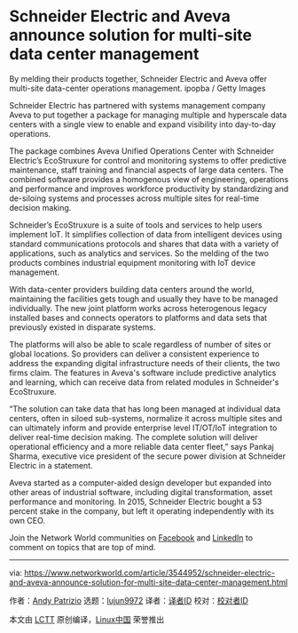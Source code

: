 [#]: collector: (lujun9972)
[#]: translator: ( )
[#]: reviewer: ( )
[#]: publisher: ( )
[#]: url: ( )
[#]: subject: (Schneider Electric and Aveva announce solution for multi-site data center management)
[#]: via: (https://www.networkworld.com/article/3544952/schneider-electric-and-aveva-announce-solution-for-multi-site-data-center-management.html)
[#]: author: (Andy Patrizio https://www.networkworld.com/author/Andy-Patrizio/)

Schneider Electric and Aveva announce solution for multi-site data center management
======
By melding their products together, Schneider Electric and Aveva offer multi-site data-center operations management.
ipopba / Getty Images

Schneider Electric has partnered with systems management company Aveva to put together a package for managing multiple and hyperscale data centers with a single view to enable and expand visibility into day-to-day operations.

The package combines Aveva Unified Operations Center with Schneider Electric’s EcoStruxure for control and monitoring systems to offer predictive maintenance, staff training and financial aspects of large data centers. The combined software provides a homogenous view of engineering, operations and performance and improves workforce productivity by standardizing and de-siloing systems and processes across multiple sites for real-time decision making.

Schneider’s EcoStruxure is a suite of tools and services to help users implement IoT. It simplifies collection of data from intelligent devices using standard communications protocols and shares that data with a variety of applications, such as analytics and services. So the melding of the two products combines industrial equipment monitoring with IoT device management.

With data-center providers building data centers around the world, maintaining the facilities gets tough and usually they have to be managed individually. The new joint platform works across heterogenous legacy installed bases and connects operators to platforms and data sets that previously existed in disparate systems.

The platforms will also be able to scale regardless of number of sites or global locations. So providers can deliver a consistent experience to address the expanding digital infrastructure needs of their clients, the two firms claim. The features in Aveva's software include predictive analytics and learning, which can receive data from related modules in Schneider's EcoStruxure.

“The solution can take data that has long been managed at individual data centers, often in siloed sub-systems, normalize it across multiple sites and can ultimately inform and provide enterprise level IT/OT/IoT integration to deliver real-time decision making. The complete solution will deliver operational efficiency and a more reliable data center fleet,” says Pankaj Sharma, executive vice president of the secure power division at Schneider Electric in a statement.   

Aveva started as a computer-aided design developer but expanded into other areas of industrial software, including digital transformation, asset performance and monitoring. In 2015, Schneider Electric bought a 53 percent stake in the company, but left it operating independently with its own CEO.

Join the Network World communities on [Facebook][1] and [LinkedIn][2] to comment on topics that are top of mind.

--------------------------------------------------------------------------------

via: https://www.networkworld.com/article/3544952/schneider-electric-and-aveva-announce-solution-for-multi-site-data-center-management.html

作者：[Andy Patrizio][a]
选题：[lujun9972][b]
译者：[译者ID](https://github.com/译者ID)
校对：[校对者ID](https://github.com/校对者ID)

本文由 [LCTT](https://github.com/LCTT/TranslateProject) 原创编译，[Linux中国](https://linux.cn/) 荣誉推出

[a]: https://www.networkworld.com/author/Andy-Patrizio/
[b]: https://github.com/lujun9972
[1]: https://www.facebook.com/NetworkWorld/
[2]: https://www.linkedin.com/company/network-world
